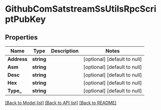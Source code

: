 # GithubComSatstreamSsUtilsRpcScriptPubKey

## Properties
Name | Type | Description | Notes
------------ | ------------- | ------------- | -------------
**Address** | **string** |  | [optional] [default to null]
**Asm** | **string** |  | [optional] [default to null]
**Desc** | **string** |  | [optional] [default to null]
**Hex** | **string** |  | [optional] [default to null]
**Type_** | **string** |  | [optional] [default to null]

[[Back to Model list]](../README.md#documentation-for-models) [[Back to API list]](../README.md#documentation-for-api-endpoints) [[Back to README]](../README.md)


